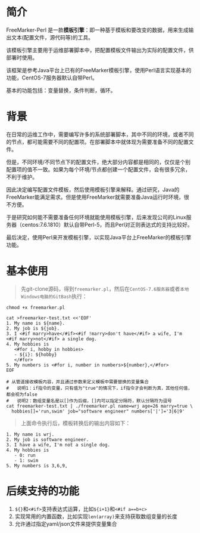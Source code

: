 # 简介

FreeMarker-Perl 是一款**模板引擎**：即一种基于模板和要改变的数据，用来生成输出文本(配置文件，源代码等)的工具。

该模板引擎主要用于运维部署脚本中，把配置模板文件输出为实际的配置文件，供部署时使用。

该框架是参考Java平台上已有的FreeMarker模板引擎，使用Perl语言实现基本的功能，CentOS-7服务器默认自带Perl。

基本的功能包括：变量替换，条件判断，循环。

# 背景

在日常的运维工作中，需要编写许多的系统部署脚本，其中不同的环境，或者不同的节点，都可能需要不同的配置项。在部署脚本中就体现为需要准备不同的配置文件。

但是，不同环境/不同节点下的配置文件，绝大部分内容都是相同的，仅仅是个别配置项的值不一致。如果为每个环境/节点都创建一个配置文件，会有很多冗余，不利于维护。

因此决定编写配置文件模板，然后使用模板引擎来解释。通过研究，Java的FreeMarker能满足需求。但是使用FreeMarker就需要准备Java运行时环境，很不方便。

于是研究如何能不需要准备任何环境就能使用模板引擎，后来发现公司的Linux服务器（centos:7.6.1810）默认自带Perl-5，而且Perl对正则表达式的支持比较好。

最后决定，使用Perl来开发模板引擎，以实现Java平台上FreeMarker的模板引擎功能。

# 基本使用

> 先git-clone源码，得到`freemarker.pl`，然后在`CentOS-7.6服务器`或者`本地Windows电脑的GitBash`执行：

```shell
chmod +x freemarker.pl

cat >freemarker-test.txt <<'EOF'
1. My name is ${name}.
2. My job is ${job}.
3. I <#if marry>have</#if><#if !marry>don't have</#if> a wife, I'm <#if marry>not</#if> a single dog.
4. My hobbies is
   <#for i, hobby in hobbies>
   - ${i}: ${hobby}
   </#for>
5. My numbers is <#for i, number in numbers>${number},</#for>
EOF

# 从管道接收模板内容，并且通过参数来定义模板中需要替换的变量集合
#   说明1：if指令的变量，只有值为"true"的情况下，if指令才会判断为真，其他任何值，都会视为false
#   说明2：数组变量名是以[]作为后缀，[]内可以指定分隔符，默认分隔符为逗号
cat freemarker-test.txt | ./freemarker.pl name=wrj age=26 marry=true \
  hobbies[]='run,swim' job="software engineer" numbers['|']='3|6|9'
```

> 上面命令执行后，模板转换后的输出内容如下：

```
1. My name is wrj.
2. My job is software engineer.
3. I have a wife, I'm not a single dog.
4. My hobbies is
   - 0: run
   - 1: swim
5. My numbers is 3,6,9,
```

# 后续支持的功能

1. `${}`和`<#if>`支持表达式运算，比如`${i+1}`和`<#if a==b+c>`
2. 实现常用的内置函数，比如实现`len(array)`来支持获取数组变量的长度
3. 允许通过指定yaml/json文件来提供变量集合
